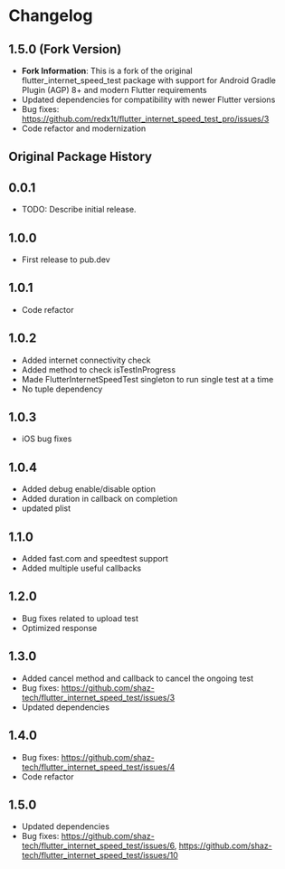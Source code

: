 # Changelog

## 1.5.0 (Fork Version)

* **Fork Information**: This is a fork of the original flutter_internet_speed_test package with support for Android Gradle Plugin (AGP) 8+ and modern Flutter requirements
* Updated dependencies for compatibility with newer Flutter versions
* Bug fixes: https://github.com/redx1t/flutter_internet_speed_test_pro/issues/3
* Code refactor and modernization

## Original Package History

## 0.0.1

* TODO: Describe initial release.

## 1.0.0

* First release to pub.dev

## 1.0.1

* Code refactor

## 1.0.2

* Added internet connectivity check
* Added method to check isTestInProgress
* Made FlutterInternetSpeedTest singleton to run single test at a time
* No tuple dependency

## 1.0.3

* iOS bug fixes

## 1.0.4

* Added debug enable/disable option
* Added duration in callback on completion
* updated plist

## 1.1.0

* Added fast.com and speedtest support
* Added multiple useful callbacks

## 1.2.0

* Bug fixes related to upload test
* Optimized response

## 1.3.0

* Added cancel method and callback to cancel the ongoing test
* Bug fixes: https://github.com/shaz-tech/flutter_internet_speed_test/issues/3
* Updated dependencies

## 1.4.0

* Bug fixes: https://github.com/shaz-tech/flutter_internet_speed_test/issues/4
* Code refactor

## 1.5.0

* Updated dependencies
* Bug fixes: https://github.com/shaz-tech/flutter_internet_speed_test/issues/6, https://github.com/shaz-tech/flutter_internet_speed_test/issues/10